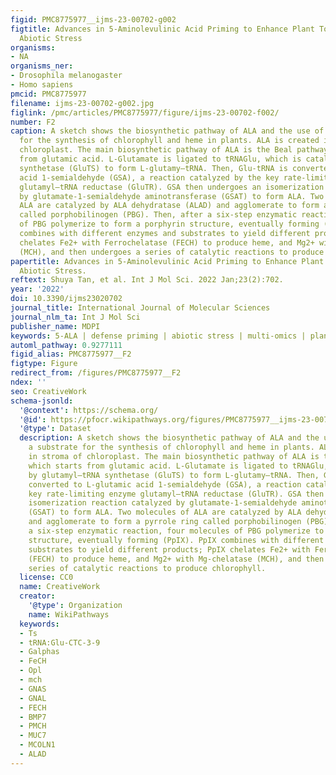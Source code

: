 ```yaml
---
figid: PMC8775977__ijms-23-00702-g002
figtitle: Advances in 5-Aminolevulinic Acid Priming to Enhance Plant Tolerance to
  Abiotic Stress
organisms:
- NA
organisms_ner:
- Drosophila melanogaster
- Homo sapiens
pmcid: PMC8775977
filename: ijms-23-00702-g002.jpg
figlink: /pmc/articles/PMC8775977/figure/ijms-23-00702-f002/
number: F2
caption: A sketch shows the biosynthetic pathway of ALA and the use of ALA as a substrate
  for the synthesis of chlorophyll and heme in plants. ALA is created in stroma of
  chloroplast. The main biosynthetic pathway of ALA is the Beal pathway, which starts
  from glutamic acid. L-Glutamate is ligated to tRNAGlu, which is catalyzed by glutamyl–tRNA
  synthetase (GluTS) to form L-glutamy–tRNA. Then, Glu-tRNA is converted to L-glutamic
  acid 1-semialdehyde (GSA), a reaction catalyzed by the key rate-limiting enzyme
  glutamyl–tRNA reductase (GluTR). GSA then undergoes an isomerization reaction catalyzed
  by glutamate-1-semialdehyde aminotransferase (GSAT) to form ALA. Two molecules of
  ALA are catalyzed by ALA dehydratase (ALAD) and agglomerate to form a pyrrole ring
  called porphobilinogen (PBG). Then, after a six-step enzymatic reaction, four molecules
  of PBG polymerize to form a porphyrin structure, eventually forming (PpIX). PpIX
  combines with different enzymes and substrates to yield different products; PpIX
  chelates Fe2+ with Ferrochelatase (FECH) to produce heme, and Mg2+ with Mg-chelatase
  (MCH), and then undergoes a series of catalytic reactions to produce chlorophyll.
papertitle: Advances in 5-Aminolevulinic Acid Priming to Enhance Plant Tolerance to
  Abiotic Stress.
reftext: Shuya Tan, et al. Int J Mol Sci. 2022 Jan;23(2):702.
year: '2022'
doi: 10.3390/ijms23020702
journal_title: International Journal of Molecular Sciences
journal_nlm_ta: Int J Mol Sci
publisher_name: MDPI
keywords: 5-ALA | defense priming | abiotic stress | multi-omics | plant hormone
automl_pathway: 0.9277111
figid_alias: PMC8775977__F2
figtype: Figure
redirect_from: /figures/PMC8775977__F2
ndex: ''
seo: CreativeWork
schema-jsonld:
  '@context': https://schema.org/
  '@id': https://pfocr.wikipathways.org/figures/PMC8775977__ijms-23-00702-g002.html
  '@type': Dataset
  description: A sketch shows the biosynthetic pathway of ALA and the use of ALA as
    a substrate for the synthesis of chlorophyll and heme in plants. ALA is created
    in stroma of chloroplast. The main biosynthetic pathway of ALA is the Beal pathway,
    which starts from glutamic acid. L-Glutamate is ligated to tRNAGlu, which is catalyzed
    by glutamyl–tRNA synthetase (GluTS) to form L-glutamy–tRNA. Then, Glu-tRNA is
    converted to L-glutamic acid 1-semialdehyde (GSA), a reaction catalyzed by the
    key rate-limiting enzyme glutamyl–tRNA reductase (GluTR). GSA then undergoes an
    isomerization reaction catalyzed by glutamate-1-semialdehyde aminotransferase
    (GSAT) to form ALA. Two molecules of ALA are catalyzed by ALA dehydratase (ALAD)
    and agglomerate to form a pyrrole ring called porphobilinogen (PBG). Then, after
    a six-step enzymatic reaction, four molecules of PBG polymerize to form a porphyrin
    structure, eventually forming (PpIX). PpIX combines with different enzymes and
    substrates to yield different products; PpIX chelates Fe2+ with Ferrochelatase
    (FECH) to produce heme, and Mg2+ with Mg-chelatase (MCH), and then undergoes a
    series of catalytic reactions to produce chlorophyll.
  license: CC0
  name: CreativeWork
  creator:
    '@type': Organization
    name: WikiPathways
  keywords:
  - Ts
  - tRNA:Glu-CTC-3-9
  - Galphas
  - FeCH
  - Opl
  - mch
  - GNAS
  - GNAL
  - FECH
  - BMP7
  - PMCH
  - MUC7
  - MCOLN1
  - ALAD
---
```

